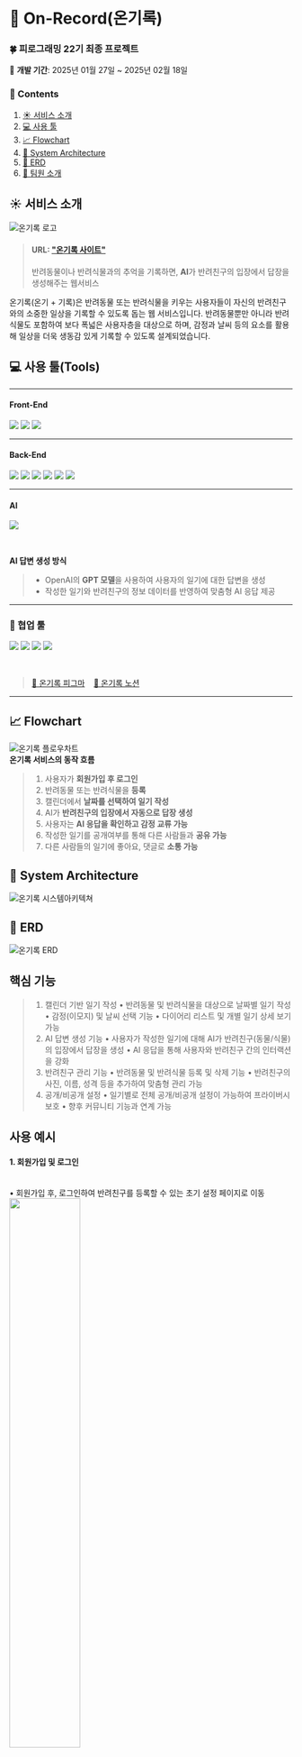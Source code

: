 # 📝 On-Record(온기록)
### 🍀 피로그래밍 22기 최종 프로젝트
📆 **개발 기간**: 2025년 01월 27일 ~ 2025년 02월 18일
### 📂 Contents
1. [☀️ 서비스 소개](#-서비스-소개)
2. [💻 사용 툴](#-사용-툴)
3. [📈 Flowchart](#-Flowchart)
4. [🧱 System Architecture](#-System-Architecture)
5. [📀 ERD](#-ERD)
6. [🐶 팀원 소개](#-팀원-소개)


## ☀️ 서비스 소개
![온기록 로고](static/images/readme/onrecord_logo(readme).png)
> #### URL: ["온기록 사이트"](onrecord.kr, "온기록 이용해보기")
> 반려동물이나 반려식물과의 추억을 기록하면, **AI**가 반려친구의 입장에서 답장을 생성해주는 웹서비스


온기록(온기 + 기록)은 반려동물 또는 반려식물을 키우는 사용자들이 자신의 반려친구와의 소중한 일상을 기록할 수 있도록 돕는 웹 서비스입니다.
반려동물뿐만 아니라 반려식물도 포함하여 보다 폭넓은 사용자층을 대상으로 하며, 감정과 날씨 등의 요소를 활용해 일상을 더욱 생동감 있게 기록할 수 있도록 설계되었습니다.


## 💻 사용 툴(Tools)

******

#### Front-End
<p>
    <img src="https://img.shields.io/badge/HTML-239120?style=for-the-badge&logo=html5&logoColor=white"/>
    <img src="https://img.shields.io/badge/CSS-1572B6?style=for-the-badge&logo=css3&logoColor=white"/>
    <img src="https://img.shields.io/badge/JavaScript-F7DF1E?style=for-the-badge&logo=javascript&logoColor=black"/>
</p>


******


#### Back-End
<p>
    <img src="https://img.shields.io/badge/Django-092E20?style=for-the-badge&logo=django&logoColor=green">
    <img src="https://img.shields.io/badge/PostgreSQL-316192?style=for-the-badge&logo=postgresql&logoColor=white">
    <img src="https://img.shields.io/badge/Nginx-009639?style=for-the-badge&logo=nginx&logoColor=white">
    <img src="/static/images/readme/gunicorn.png">
    <img src="https://img.shields.io/badge/GitHub_Actions-2088FF?style=for-the-badge&logo=github-actions&logoColor=white">
    <img src="/static/images/readme/navercloud.png">
</p>


******


#### AI
<p>
    <img src="https://img.shields.io/badge/ChatGPT-74aa9c?style=for-the-badge&logo=openai&logoColor=white">
</p>
<br>

**AI 답변 생성 방식**  
> - OpenAI의 **GPT 모델**을 사용하여 사용자의 일기에 대한 답변을 생성  
> - 작성한 일기와 반려친구의 정보 데이터를 반영하여 맞춤형 AI 응답 제공


******


### 🌟 협업 툴
<p>
    <img src="https://img.shields.io/badge/GIT-E44C30?style=for-the-badge&logo=git&logoColor=white">
    <img src="https://img.shields.io/badge/GitHub-100000?style=for-the-badge&logo=github&logoColor=white">
    <img src="https://img.shields.io/badge/Notion-000000?style=for-the-badge&logo=notion&logoColor=white">
    <img src="https://img.shields.io/badge/Figma-F24E1E?style=for-the-badge&logo=figma&logoColor=white">
</p><br>

> [🐶 온기록 피그마](https://www.figma.com/design/UegG1gocuWCnORJeMuLayB/%EC%98%A8%EA%B8%B0%EB%A1%9D?node-id=0-1&p=f&t=MrHQne5S9sjzOato-0)
&nbsp;&nbsp;&nbsp;[🌸 온기록 노션](https://arrow-battery-d95.notion.site/18a0464afcbc81dfa1cac08ba4e57ffa)


******

## 📈 Flowchart
![온기록 플로우차트](static/images/readme/onrecord_flowchart.png)
<br>
**온기록 서비스의 동작 흐름**
> 1. 사용자가 **회원가입 후 로그인**
> 2. 반려동물 또는 반려식물을 **등록**
> 3. 캘린더에서 **날짜를 선택하여 일기 작성**
> 4. AI가 **반려친구의 입장에서 자동으로 답장 생성**
> 5. 사용자는 **AI 응답을 확인하고 감정 교류 가능**
> 6. 작성한 일기를 공개여부를 통해 다른 사람들과 **공유 가능**
> 7. 다른 사람들의 일기에 좋아요, 댓글로 **소통 가능**

## 🧱 System Architecture
![온기록 시스템아키텍쳐](static/images/readme/onrecord_systemarchitecture.png)

## 📀 ERD
![온기록 ERD](static/images/readme/onrecord_erd.png)

## 핵심 기능
> 1.	캘린더 기반 일기 작성
	•	반려동물 및 반려식물을 대상으로 날짜별 일기 작성
	•	감정(이모지) 및 날씨 선택 기능
	•	다이어리 리스트 및 개별 일기 상세 보기 가능
> 2.	AI 답변 생성 기능
	•	사용자가 작성한 일기에 대해 AI가 반려친구(동물/식물)의 입장에서 답장을 생성
	•	AI 응답을 통해 사용자와 반려친구 간의 인터랙션을 강화
> 3.	반려친구 관리 기능
	•	반려동물 및 반려식물 등록 및 삭제 기능
	•	반려친구의 사진, 이름, 성격 등을 추가하여 맞춤형 관리 가능
> 4.	공개/비공개 설정
	•	일기별로 전체 공개/비공개 설정이 가능하여 프라이버시 보호
	•	향후 커뮤니티 기능과 연계 가능

## 사용 예시
#### 1.	회원가입 및 로그인
<br>
	•	회원가입 후, 로그인하여 반려친구를 등록할 수 있는 초기 설정 페이지로 이동<br>
    <img src="/static/images/readme/first_page.png" width="50%">
<br>

#### 2.	반려친구 등록
<br>
	•	반려동물 또는 반려식물 추가
	<br>
    <img src="/static/images/readme/create_pet_or_plant.png" width="50%">
    <br>
	•	사진 업로드, 특징, 성격 설정 등의 기능을 통해 개별 맞춤 설정
    <br>
    <p align="center">
	<img src="/static/images/readme/create_pet.png" width="45%">
	<img src="/static/images/readme/create_plant.png" width="45%">
    </p>
    <br>
    
#### 3.	캘린더 화면에서 일기 작성
<br>
	•	원하는 날짜를 선택 후, 반려친구를 지정하여 일기 작성<br>
    <img src="/static/images/readme/view_calendar.png" width="50%">
    <br>
    
#### 4.  일기 작성
<br>
    •	감정 및 날씨 선택, 텍스트 입력 기능 제공<br>
    <img src="/static/images/readme/create_diaries.png" width="50%">
    <br>
    
#### 5.	AI 답변 확인
<br>
	•	작성한 일기에 대해 AI가 반려친구의 입장에서 답장을 자동 생성
	•	감정 분석을 기반으로 자연스러운 반응 제공<br>
    <img src="/static/images/readme/detail_diaries.png" width="50%">
    <br>
    
#### 6.	일기 리스트 및 상세보기
<br>
	•	기록된 일기를 캘린더 혹은 리스트 뷰에서 확인<br>
	•	특정 일기 클릭 시, 상세 페이지로 이동하여 전체 내용 및 AI 답장 확인 가능
    <br>
    <img src="/static/images/readme/onrecord_list.png" width="50%">
    <br>
    
#### 7.	반려친구 관리 및 삭제 기능(마이페이지)
<br>
	•	반려친구 추가/수정/삭제 가능
 <br>
	•	반려친구 데이터와 함께 기존의 작성된 일기들도 함께 삭제
    <br>
    <img src="/static/images/readme/mypage.png" width="50%">
    <br>
    
#### 8. 커뮤니티 기능(모두의 온기록)
<br>
    <img src="/static/images/readme/community.png" width="50%">

## 🐶 팀원 소개
&nbsp;&nbsp;&nbsp;&nbsp;&nbsp;&nbsp;&nbsp;&nbsp;&nbsp;&nbsp;&nbsp;&nbsp;&nbsp;[0HooHI](https://github.com/0HooHI "김영호 Github")
&nbsp;&nbsp;&nbsp;&nbsp;&nbsp;&nbsp;&nbsp;&nbsp;&nbsp;&nbsp;&nbsp;&nbsp;&nbsp;&nbsp;&nbsp;&nbsp;&nbsp;&nbsp;&nbsp;[mangoooooo1](https://github.com/mangoooooo1 "박혜린 Github")
&nbsp;&nbsp;&nbsp;&nbsp;&nbsp;&nbsp;&nbsp;&nbsp;&nbsp;&nbsp;&nbsp;&nbsp;&nbsp;&nbsp;&nbsp;[l-wanderer01](https://github.com/l-wanderer01 "장재훈 Github")
&nbsp;&nbsp;&nbsp;&nbsp;&nbsp;&nbsp;&nbsp;&nbsp;&nbsp;&nbsp;&nbsp;&nbsp;&nbsp;&nbsp;&nbsp;&nbsp;&nbsp;&nbsp;[cestjeudi](https://github.com/cestjeudi "조주영 Github")
&nbsp;&nbsp;&nbsp;&nbsp;&nbsp;&nbsp;&nbsp;&nbsp;&nbsp;&nbsp;&nbsp;&nbsp;&nbsp;&nbsp;&nbsp;&nbsp;&nbsp;&nbsp;&nbsp;&nbsp;&nbsp;&nbsp;&nbsp;[Dosp74](https://github.com/Dosp74 "한종서 Github")

![온기록 팀 소개](static/images/readme/onrecord_team.png)
<!-- 
<details><summary>접고 펴는 기능
</summary>

*Write here!*
</details> -->

